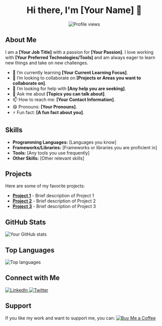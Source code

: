 <h1 align="center">Hi there, I'm [Your Name] 👋</h1>

<p align="center">
  <img src="https://komarev.com/ghpvc/?username=YourGitHubUsername&color=blue" alt="Profile views">
</p>

<h2>About Me</h2>
<p>
  I am a <strong>[Your Job Title]</strong> with a passion for <strong>[Your Passion]</strong>. I love working with <strong>[Your Preferred Technologies/Tools]</strong> and am always eager to learn new things and take on new challenges.
</p>
<ul>
  <li>🌱 I’m currently learning <strong>[Your Current Learning Focus]</strong>.</li>
  <li>👯 I’m looking to collaborate on <strong>[Projects or Areas you want to collaborate on]</strong>.</li>
  <li>🤔 I’m looking for help with <strong>[Any help you are seeking]</strong>.</li>
  <li>💬 Ask me about <strong>[Topics you can talk about]</strong>.</li>
  <li>📫 How to reach me: <strong>[Your Contact Information]</strong>.</li>
  <li>😄 Pronouns: <strong>[Your Pronouns]</strong>.</li>
  <li>⚡ Fun fact: <strong>[A fun fact about you]</strong>.</li>
</ul>

<h2>Skills</h2>
<ul>
  <li><strong>Programming Languages:</strong> [Languages you know]</li>
  <li><strong>Frameworks/Libraries:</strong> [Frameworks or libraries you are proficient in]</li>
  <li><strong>Tools:</strong> [Any tools you use frequently]</li>
  <li><strong>Other Skills:</strong> [Other relevant skills]</li>
</ul>

<h2>Projects</h2>
<p>Here are some of my favorite projects:</p>
<ul>
  <li><a href="Link to Project 1"><strong>Project 1</strong></a> - Brief description of Project 1</li>
  <li><a href="Link to Project 2"><strong>Project 2</strong></a> - Brief description of Project 2</li>
  <li><a href="Link to Project 3"><strong>Project 3</strong></a> - Brief description of Project 3</li>
</ul>

<h2>GitHub Stats</h2>
<p>
  <img src="https://github-readme-stats.vercel.app/api?username=YourGitHubUsername&show_icons=true&theme=radical" alt="Your GitHub stats">
</p>

<h2>Top Languages</h2>
<p>
  <img src="https://github-readme-stats.vercel.app/api/top-langs/?username=YourGitHubUsername&layout=compact&theme=radical" alt="Top languages">
</p>

<h2>Connect with Me</h2>
<p>
  <a href="https://www.linkedin.com/in/YourLinkedInProfile/">
    <img src="https://img.shields.io/badge/LinkedIn-YourLinkedInProfile-blue" alt="LinkedIn">
  </a>
  <a href="https://twitter.com/YourTwitterHandle">
    <img src="https://img.shields.io/badge/Twitter-@YourTwitterHandle-blue" alt="Twitter">
  </a>
</p>

<h2>Support</h2>
<p>
  If you like my work and want to support me, you can:
  <a href="https://www.buymeacoffee.com/YourUsername">
    <img src="https://img.shields.io/badge/Buy%20Me%20a%20Coffee-YourUsername-yellow" alt="Buy Me a Coffee">
  </a>
</p>
